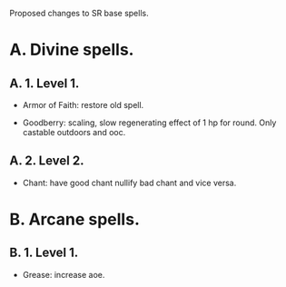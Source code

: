 Proposed changes to SR base spells.

# A. Divine spells.

## A. 1. Level 1.

* Armor of Faith: restore old spell.

* Goodberry: scaling, slow regenerating effect of 1 hp for round. Only castable outdoors and ooc.

## A. 2. Level 2.

* Chant: have good chant nullify bad chant and vice versa.

# B. Arcane spells.

## B. 1. Level 1.

* Grease: increase aoe.
